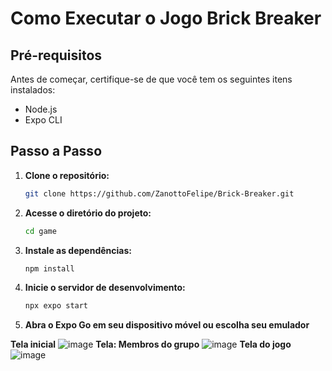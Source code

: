 # Como Executar o Jogo Brick Breaker

## Pré-requisitos

Antes de começar, certifique-se de que você tem os seguintes itens instalados:

- Node.js
- Expo CLI

## Passo a Passo

1. **Clone o repositório:**
   ```bash
   git clone https://github.com/ZanottoFelipe/Brick-Breaker.git

2. **Acesse o diretório do projeto:**   
    ```bash
   cd game

3. **Instale as dependências:**   
    ```bash
    npm install

4. **Inicie o servidor de desenvolvimento:**   
    ```bash
    npx expo start

5. **Abra o Expo Go em seu dispositivo móvel ou escolha seu emulador**

**Tela inicial**
![image](https://github.com/user-attachments/assets/7d06d403-5328-4eef-a923-e9b636b7ec82)
**Tela: Membros do grupo**
![image](https://github.com/user-attachments/assets/8d55a004-8c3d-4291-b0f8-41ab32adffc0)
**Tela do jogo**
![image](https://github.com/user-attachments/assets/19d1b763-b45b-4711-b862-b78b624faf7d)


  
